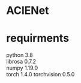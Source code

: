 # ACIENet
# requirments
python 3.8 \
librosa 0.7.2 \
numpy 1.19.0 \
torch 1.4.0 
torchvision 0.5.0 
